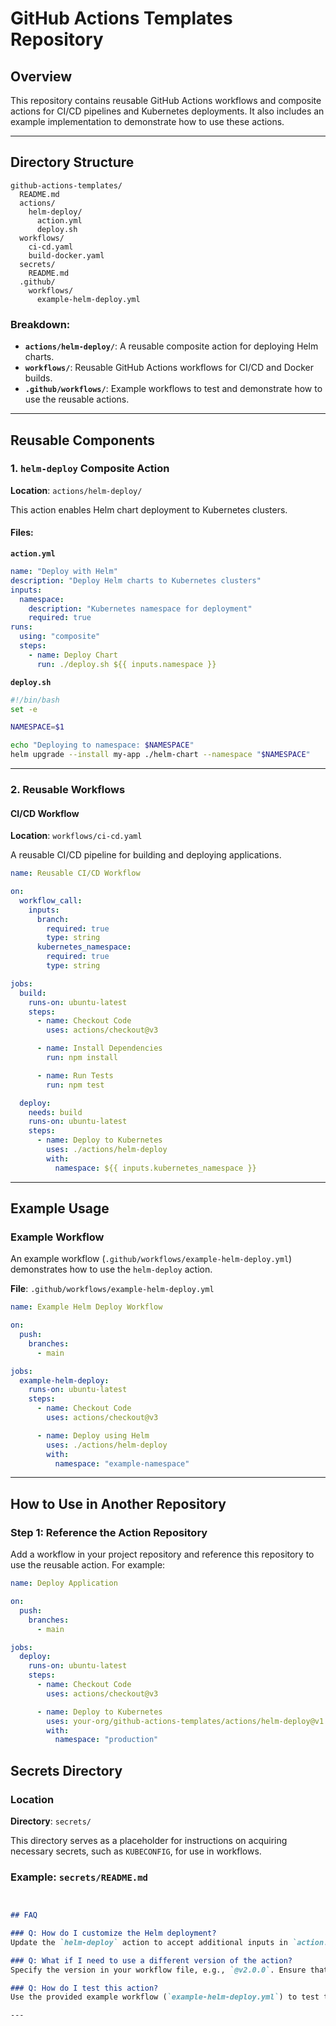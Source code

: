 # GitHub Actions Templates Repository

## Overview
This repository contains reusable GitHub Actions workflows and composite actions for CI/CD pipelines and Kubernetes deployments. It also includes an example implementation to demonstrate how to use these actions.

---

## Directory Structure

```
github-actions-templates/
  README.md
  actions/
    helm-deploy/
      action.yml
      deploy.sh
  workflows/
    ci-cd.yaml
    build-docker.yaml
  secrets/
    README.md
  .github/
    workflows/
      example-helm-deploy.yml
```

### Breakdown:
- **`actions/helm-deploy/`**: A reusable composite action for deploying Helm charts.
- **`workflows/`**: Reusable GitHub Actions workflows for CI/CD and Docker builds.
- **`.github/workflows/`**: Example workflows to test and demonstrate how to use the reusable actions.

---

## Reusable Components

### 1. `helm-deploy` Composite Action
**Location**: `actions/helm-deploy/`

This action enables Helm chart deployment to Kubernetes clusters.

#### **Files**:

**`action.yml`**
```yaml
name: "Deploy with Helm"
description: "Deploy Helm charts to Kubernetes clusters"
inputs:
  namespace:
    description: "Kubernetes namespace for deployment"
    required: true
runs:
  using: "composite"
  steps:
    - name: Deploy Chart
      run: ./deploy.sh ${{ inputs.namespace }}
```

**`deploy.sh`**
```bash
#!/bin/bash
set -e

NAMESPACE=$1

echo "Deploying to namespace: $NAMESPACE"
helm upgrade --install my-app ./helm-chart --namespace "$NAMESPACE"
```

---

### 2. Reusable Workflows

#### **CI/CD Workflow**
**Location**: `workflows/ci-cd.yaml`

A reusable CI/CD pipeline for building and deploying applications.

```yaml
name: Reusable CI/CD Workflow

on:
  workflow_call:
    inputs:
      branch:
        required: true
        type: string
      kubernetes_namespace:
        required: true
        type: string

jobs:
  build:
    runs-on: ubuntu-latest
    steps:
      - name: Checkout Code
        uses: actions/checkout@v3

      - name: Install Dependencies
        run: npm install

      - name: Run Tests
        run: npm test

  deploy:
    needs: build
    runs-on: ubuntu-latest
    steps:
      - name: Deploy to Kubernetes
        uses: ./actions/helm-deploy
        with:
          namespace: ${{ inputs.kubernetes_namespace }}
```

---

## Example Usage

### Example Workflow

An example workflow (`.github/workflows/example-helm-deploy.yml`) demonstrates how to use the `helm-deploy` action.

**File**: `.github/workflows/example-helm-deploy.yml`

```yaml
name: Example Helm Deploy Workflow

on:
  push:
    branches:
      - main

jobs:
  example-helm-deploy:
    runs-on: ubuntu-latest
    steps:
      - name: Checkout Code
        uses: actions/checkout@v3

      - name: Deploy using Helm
        uses: ./actions/helm-deploy
        with:
          namespace: "example-namespace"
```

---

## How to Use in Another Repository

### Step 1: Reference the Action Repository
Add a workflow in your project repository and reference this repository to use the reusable action. For example:

```yaml
name: Deploy Application

on:
  push:
    branches:
      - main

jobs:
  deploy:
    runs-on: ubuntu-latest
    steps:
      - name: Checkout Code
        uses: actions/checkout@v3

      - name: Deploy to Kubernetes
        uses: your-org/github-actions-templates/actions/helm-deploy@v1.0.0
        with:
          namespace: "production"
```


## Secrets Directory

### Location
**Directory**: `secrets/`

This directory serves as a placeholder for instructions on acquiring necessary secrets, such as `KUBECONFIG`, for use in workflows.

### Example: `secrets/README.md`
```markdown


## FAQ

### Q: How do I customize the Helm deployment?
Update the `helm-deploy` action to accept additional inputs in `action.yml`, such as the Helm chart path or release name.

### Q: What if I need to use a different version of the action?
Specify the version in your workflow file, e.g., `@v2.0.0`. Ensure that the referenced version exists as a tag in the repository.

### Q: How do I test this action?
Use the provided example workflow (`example-helm-deploy.yml`) to test the functionality directly within the `github-actions-templates` repository.

---